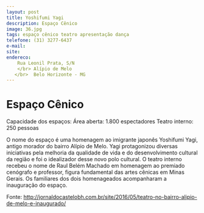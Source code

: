 ```yaml
---
layout: post
title: Yoshifumi Yagi
description: Espaço Cênico 
image: 36.jpg
tags: espaço cênico teatro apresentação dança 
telefone: (31) 3277-6437
e-mail:   
site: 
endereco:
    Rua Leonil Prata, S/N  
    </br> Alípio de Melo 
   </br>  Belo Horizonte - MG
---
```


# Espaço Cênico

Capacidade dos espaços: 
Área aberta: 1.800 espectadores
Teatro interno: 250 pessoas  

O nome do espaço é uma homenagem ao imigrante japonês Yoshifumi Yagi, antigo morador do bairro Alípio de Melo.
Yagi protagonizou diversas iniciativas pela melhoria da qualidade de vida e do desenvolvimento cultural da região e 
foi o idealizador desse novo polo cultural.
O teatro interno recebeu o nome de Raul Belém Machado em homenagem ao premiado cenógrafo e professor, 
figura fundamental das artes cênicas em Minas Gerais. Os familiares dos dois homenageados acompanharam 
a inauguração do espaço.

Fonte: http://jornaldocastelobh.com.br/site/2016/05/teatro-no-bairro-alipio-de-melo-e-inaugurado/


